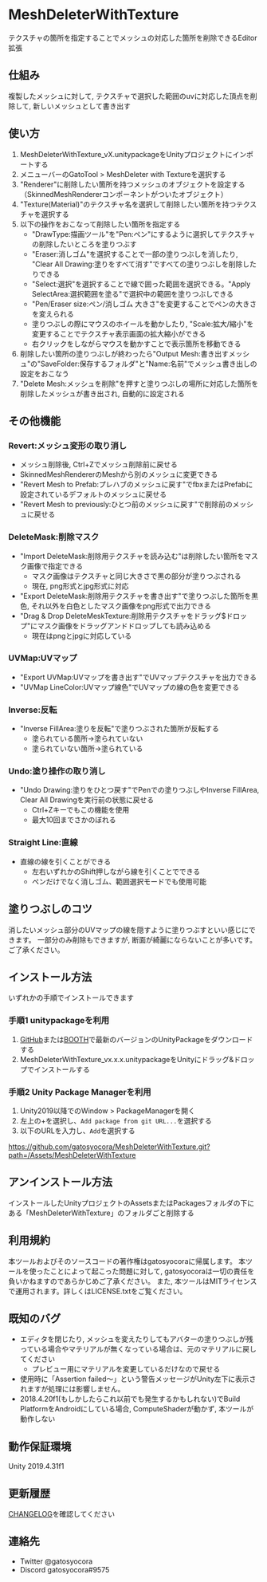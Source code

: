 # MeshDeleterWithTexture

テクスチャの箇所を指定することでメッシュの対応した箇所を削除できるEditor拡張

## 仕組み

複製したメッシュに対して, テクスチャで選択した範囲のuvに対応した頂点を削除して, 新しいメッシュとして書き出す

## 使い方

1. MeshDeleterWithTexture_vX.unitypackageをUnityプロジェクトにインポートする
2. メニューバーのGatoTool > MeshDeleter with Textureを選択する
3. "Renderer"に削除したい箇所を持つメッシュのオブジェクトを設定する（SkinnedMeshRendererコンポーネントがついたオブジェクト）
4. "Texture(Material)"のテクスチャ名を選択して削除したい箇所を持つテクスチャを選択する
5. 以下の操作をおこなって削除したい箇所を指定する
   - "DrawType:描画ツール"を"Pen:ペン"にするように選択してテクスチャの削除したいところを塗りつぶす
   - "Eraser:消しゴム"を選択することで一部の塗りつぶしを消したり, "Clear All Drawing:塗りをすべて消す"ですべての塗りつぶしを削除したりできる
   - "Select:選択"を選択することで線で囲った範囲を選択できる。"Apply SelectArea:選択範囲を塗る"で選択中の範囲を塗りつぶしできる
   - "Pen/Eraser size:ペン/消しゴム 大きさ"を変更することでペンの大きさを変えられる
   - 塗りつぶしの際にマウスのホイールを動かしたり, "Scale:拡大/縮小"を変更することでテクスチャ表示画面の拡大縮小ができる
   - 右クリックをしながらマウスを動かすことで表示箇所を移動できる
6. 削除したい箇所の塗りつぶしが終わったら"Output Mesh:書き出すメッシュ"の"SaveFolder:保存するフォルダ"と"Name:名前"でメッシュ書き出しの設定をおこなう
7. "Delete Mesh:メッシュを削除"を押すと塗りつぶしの場所に対応した箇所を削除したメッシュが書き出され, 自動的に設定される

## その他機能

### Revert:メッシュ変形の取り消し

- メッシュ削除後, Ctrl+Zでメッシュ削除前に戻せる
- SkinnedMeshRendererのMeshから別のメッシュに変更できる
- "Revert Mesh to Prefab:プレハブのメッシュに戻す"でfbxまたはPrefabに設定されているデフォルトのメッシュに戻せる
- "Revert Mesh to previously:ひとつ前のメッシュに戻す"で削除前のメッシュに戻せる

### DeleteMask:削除マスク

- "Import DeleteMask:削除用テクスチャを読み込む"は削除したい箇所をマスク画像で指定できる
  - マスク画像はテクスチャと同じ大きさで黒の部分が塗りつぶされる
  - 現在, png形式とjpg形式に対応
- "Export DeleteMask:削除用テクスチャを書き出す"で塗りつぶした箇所を黒色, それ以外を白色としたマスク画像をpng形式で出力できる
- "Drag & Drop DeleteMeskTexture:削除用テクスチャをドラッグ$ドロップ"にマスク画像をドラッグアンドドロップしても読み込める
  - 現在はpngとjpgに対応している

### UVMap:UVマップ

- "Export UVMap:UVマップを書き出す"でUVマップテクスチャを出力できる
- "UVMap LineColor:UVマップ線色"でUVマップの線の色を変更できる

### Inverse:反転

- "Inverse FillArea:塗りを反転"で塗りつぶされた箇所が反転する
  - 塗られている箇所->塗られていない
  - 塗られていない箇所->塗られている

### Undo:塗り操作の取り消し

- "Undo Drawing:塗りをひとつ戻す"でPenでの塗りつぶしやInverse FillArea, Clear All Drawingを実行前の状態に戻せる
  - Ctrl+Zキーでもこの機能を使用
  - 最大10回までさかのぼれる

### Straight Line:直線

- 直線の線を引くことができる
  - 左右いずれかのShift押しながら線を引くことでできる
  - ペンだけでなく消しゴム、範囲選択モードでも使用可能



## 塗りつぶしのコツ

消したいメッシュ部分のUVマップの線を隠すように塗りつぶすといい感じにできます。
一部分のみ削除もできますが, 断面が綺麗にならないことが多いです。ご了承ください。

## インストール方法
いずれかの手順でインストールできます

### 手順1 unitypackageを利用

1. [GitHub](https://github.com/gatosyocora/MeshDeleterWithTexture/releases/latest)または[BOOTH](https://gatosyocora.booth.pm/items/1501527)で最新のバージョンのUnityPackageをダウンロードする
2. MeshDeleterWithTexture_vx.x.x.unitypackageをUnityにドラッグ&ドロップでインストールする

### 手順2 Unity Package Managerを利用

1. Unity2019以降でのWindow > PackageManagerを開く
2. 左上の+を選択し、`Add package from git URL...`を選択する
3. 以下のURLを入力し、`Add`を選択する

https://github.com/gatosyocora/MeshDeleterWithTexture.git?path=/Assets/MeshDeleterWithTexture

## アンインストール方法

インストールしたUnityプロジェクトのAssetsまたはPackagesフォルダの下にある「MeshDeleterWithTexture」のフォルダごと削除する

## 利用規約

本ツールおよびそのソースコードの著作権はgatosyocoraに帰属します。
本ツールを使ったことによって起こった問題に対して, gatosyocoraは一切の責任を負いかねますのであらかじめご了承ください。
また, 本ツールはMITライセンスで運用されます。詳しくはLICENSE.txtをご覧ください。

## 既知のバグ

- エディタを閉じたり, メッシュを変えたりしてもアバターの塗りつぶしが残っている場合やマテリアルが無くなっている場合は、元のマテリアルに戻してください
  - プレビュー用にマテリアルを変更しているだけなので戻せる
- 使用時に「Assertion failed～」という警告メッセージがUnity左下に表示されますが処理には影響しません。
- 2018.4.20f1(もしかしたらこれ以前でも発生するかもしれない)でBuild PlatformをAndroidにしている場合, ComputeShaderが動かず, 本ツールが動作しない

## 動作保証環境

Unity 2019.4.31f1

## 更新履歴

[CHANGELOG](./CHANGELOG.md)を確認してください

## 連絡先

- Twitter @gatosyocora
- Discord gatosyocora#9575
